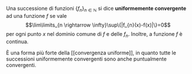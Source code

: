 Una successione di funzioni $\{f_{n}\}_{n\in\mathbb{N}}$ si dice **uniformemente convergente** ad una funzione $f$ se vale
$$\lim\limits_{n \rightarrow \infty}\sup\{|f_{n}(x)-f(x)|\}=0$$
per ogni punto $x$ nel dominio comune di $f$ e delle $f_{n}$. Inoltre, a funzione $f$ è continua.

È una forma più forte della [[convergenza uniforme]], in quanto tutte le successioni uniformemente convergenti sono anche puntualmente convergenti.